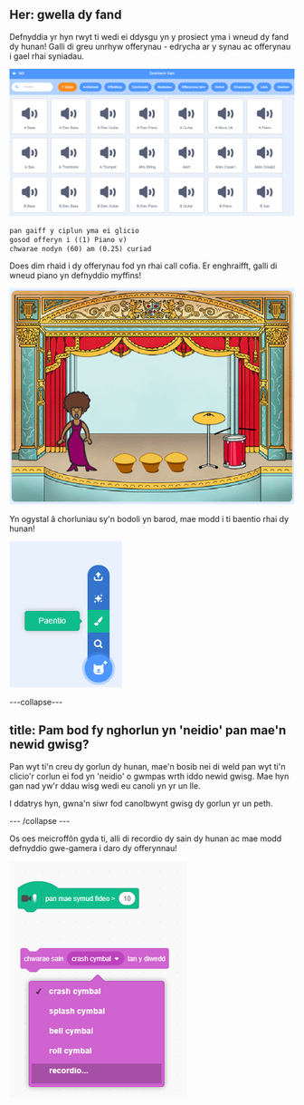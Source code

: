 ## Her: gwella dy fand

Defnyddia yr hyn rwyt ti wedi ei ddysgu yn y prosiect yma i wneud dy fand dy hunan! Galli di greu unrhyw offerynau - edrycha ar y synau ac offerynau i gael rhai syniadau.

![sgrinlun](images/band-ideas-sounds.png)

```blocks3
pan gaiff y ciplun yma ei glicio
gosod offeryn i ((1) Piano v)
chwarae nodyn (60) am (0.25) curiad
```

Does dim rhaid i dy offerynau fod yn rhai call cofia. Er enghraifft, galli di wneud piano yn defnyddio myffins!

![sgrinlun](images/band-piano.png)

Yn ogystal â chorluniau sy'n bodoli yn barod, mae modd i ti baentio rhai dy hunan!

![sgrinlun](images/band-draw.png)

---collapse---

## title: Pam bod fy nghorlun yn 'neidio' pan mae'n newid gwisg?

Pan wyt ti'n creu dy gorlun dy hunan, mae'n bosib nei di weld pan wyt ti'n clicio'r corlun ei fod yn 'neidio' o gwmpas wrth iddo newid gwisg. Mae hyn gan nad yw'r ddau wisg wedi eu canoli yn yr un lle.

I ddatrys hyn, gwna'n siwr fod canolbwynt gwisg dy gorlun yr un peth.

--- /collapse ---

Os oes meicroffôn gyda ti, alli di recordio dy sain dy hunan ac mae modd defnyddio gwe-gamera i daro dy offerynnau!

![sgrinlun](images/band-io.png)